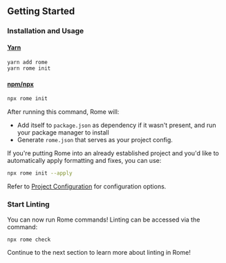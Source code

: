 ## Getting Started

### Installation and Usage

#### [Yarn](https://yarnpkg.com/)

```bash
yarn add rome
yarn rome init
```

#### [npm/npx](https://www.npmjs.com/)

```bash
npx rome init
```

After running this command, Rome will:

- Add itself to `package.json` as dependency if it wasn't present, and run your package manager to install
- Generate `rome.json` that serves as your project config.

If you're putting Rome into an already established project and you'd like to automatically apply formatting and fixes, you can use:

```bash
npx rome init --apply
```

Refer to [Project Configuration](#project-configuration) for configuration options.

### Start Linting

You can now run Rome commands! Linting can be accessed via the command:

```bash
npx rome check
```

Continue to the next section to learn more about linting in Rome!
